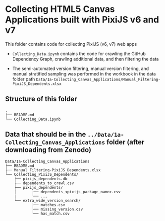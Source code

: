 # Collecting HTML5 Canvas Applications built with PixiJS v6 and v7

This folder contains code for collecting PixiJS (v6, v7) web apps

- `Collecting_Data.ipynb` contains the code for crawling the GitHub Dependency Graph, crawling additional data, and then filtering the data

- The semi-automated version filtering, manual version filtering, and manual stratified sampling was performed in the workbook in the data folder path `Data/1a-Collecting_Canvas_Applications/Manual_Filtering-PixiJS_Dependents.xlsx`


## Structure of this folder

```
.
├── README.md
└── Collecting_Data.ipynb
```

## Data that should be in the `../Data/1a-Collecting_Canvas_Applications` folder (after downloading from Zenodo)

```
Data/1a-Collecting_Canvas_Applications
├── README.md
├── Manual_Filtering-PixiJS_Dependents.xlsx
└── Collecting_PixiJS_Dependents/
    ├── pixijs_dependents.db
    ├── dependents_to_crawl.csv
    ├── pixijs_dependents/
    |       ├── dependents_<pixijs_package_name>.csv
    |       └── ...
    └── extra_wide_version_search/
            ├── matches.csv
            ├── missing_version.csv
            └── has_match.csv
```
